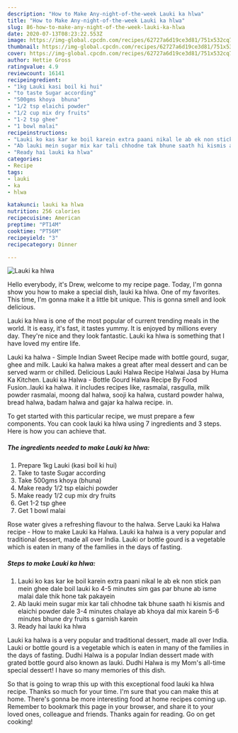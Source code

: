 ```yaml
---
description: "How to Make Any-night-of-the-week Lauki ka hlwa"
title: "How to Make Any-night-of-the-week Lauki ka hlwa"
slug: 86-how-to-make-any-night-of-the-week-lauki-ka-hlwa
date: 2020-07-13T08:23:22.553Z
image: https://img-global.cpcdn.com/recipes/62727a6d19ce3d81/751x532cq70/lauki-ka-hlwa-recipe-main-photo.jpg
thumbnail: https://img-global.cpcdn.com/recipes/62727a6d19ce3d81/751x532cq70/lauki-ka-hlwa-recipe-main-photo.jpg
cover: https://img-global.cpcdn.com/recipes/62727a6d19ce3d81/751x532cq70/lauki-ka-hlwa-recipe-main-photo.jpg
author: Hettie Gross
ratingvalue: 4.9
reviewcount: 16141
recipeingredient:
- "1kg Lauki kasi boil ki hui"
- "to taste Sugar according"
- "500gms khoya  bhuna"
- "1/2 tsp elaichi powder"
- "1/2 cup mix dry fruits"
- "1-2 tsp ghee"
- "1 bowl malai"
recipeinstructions:
- "Lauki ko kas kar ke boil karein extra paani nikal le ab ek non stick pan mein ghee dale boil lauki ko 4-5 minutes sim gas par bhune ab isme malai dale thik hone tak pakayein"
- "Ab lauki mein sugar mix kar tali chhodne tak bhune saath hi kismis and elaichi powder dale 3-4 minutes chalaye ab khoya dal mix karein 5-6 minutes bhune dry fruits s garnish karein"
- "Ready hai lauki ka hlwa"
categories:
- Recipe
tags:
- lauki
- ka
- hlwa

katakunci: lauki ka hlwa 
nutrition: 256 calories
recipecuisine: American
preptime: "PT14M"
cooktime: "PT56M"
recipeyield: "3"
recipecategory: Dinner

---
```



![Lauki ka hlwa](https://img-global.cpcdn.com/recipes/62727a6d19ce3d81/751x532cq70/lauki-ka-hlwa-recipe-main-photo.jpg)

Hello everybody, it's Drew, welcome to my recipe page. Today, I'm gonna show you how to make a special dish, lauki ka hlwa. One of my favorites. This time, I'm gonna make it a little bit unique. This is gonna smell and look delicious.

Lauki ka hlwa is one of the most popular of current trending meals in the world. It is easy, it's fast, it tastes yummy. It is enjoyed by millions every day. They're nice and they look fantastic. Lauki ka hlwa is something that I have loved my entire life.

Lauki ka halwa - Simple Indian Sweet Recipe made with bottle gourd, sugar, ghee and milk. Lauki ka halwa makes a great after meal dessert and can be served warm or chilled. Delicious Lauki Halwa Recipe Halwai Jasa by Huma Ka Kitchen. Lauki ka Halwa - Bottle Gourd Halwa Recipe By Food Fusion..lauki ka halwa. it includes recipes like, rasmalai, rasgulla, milk powder rasmalai, moong dal halwa, sooji ka halwa, custard powder halwa, bread halwa, badam halwa and gajar ka halwa recipe. in.


To get started with this particular recipe, we must prepare a few components. You can cook lauki ka hlwa using 7 ingredients and 3 steps. Here is how you can achieve that.

<!--inarticleads1-->

##### The ingredients needed to make Lauki ka hlwa:

1. Prepare 1kg Lauki (kasi boil ki hui)
1. Take to taste Sugar according
1. Take 500gms khoya  (bhuna)
1. Make ready 1/2 tsp elaichi powder
1. Make ready 1/2 cup mix dry fruits
1. Get 1-2 tsp ghee
1. Get 1 bowl malai


Rose water gives a refreshing flavour to the halwa. Serve Lauki ka Halwa recipe - How to make Lauki ka Halwa. Lauki ka halwa is a very popular and traditional dessert, made all over India. Lauki or bottle gourd is a vegetable which is eaten in many of the families in the days of fasting. 

<!--inarticleads2-->

##### Steps to make Lauki ka hlwa:

1. Lauki ko kas kar ke boil karein extra paani nikal le ab ek non stick pan mein ghee dale boil lauki ko 4-5 minutes sim gas par bhune ab isme malai dale thik hone tak pakayein
1. Ab lauki mein sugar mix kar tali chhodne tak bhune saath hi kismis and elaichi powder dale 3-4 minutes chalaye ab khoya dal mix karein 5-6 minutes bhune dry fruits s garnish karein
1. Ready hai lauki ka hlwa


Lauki ka halwa is a very popular and traditional dessert, made all over India. Lauki or bottle gourd is a vegetable which is eaten in many of the families in the days of fasting. Dudhi Halwa is a popular Indian dessert made with grated bottle gourd also known as lauki. Dudhi Halwa is my Mom&#39;s all-time special dessert! I have so many memories of this dish. 

So that is going to wrap this up with this exceptional food lauki ka hlwa recipe. Thanks so much for your time. I'm sure that you can make this at home. There's gonna be more interesting food at home recipes coming up. Remember to bookmark this page in your browser, and share it to your loved ones, colleague and friends. Thanks again for reading. Go on get cooking!
